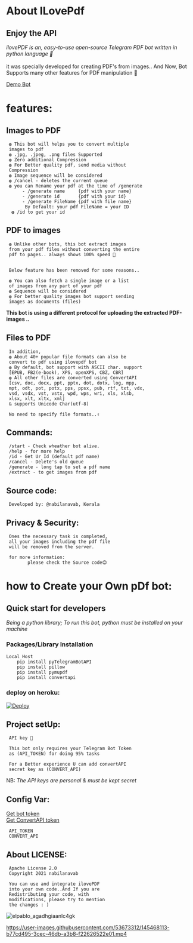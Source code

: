 # About ILovePdf

## Enjoy the API

<i>ilovePDF is an, easy-to-use open-source Telegram PDF bot written in python language 🐍</i>
<br><br>
it was specially developed for creating PDF's from images.. And Now, Bot Supports many other features for PDF manipulation 🦾

<a href="https://telegram.dog/ilovepdf_bot">Demo Bot</a>

# features:
## Images to PDF

     ◍ This bot will helps you to convert multiple
     images to pdf
     ◍ .jpg, .jpeg, .png files Supported
     ◍ Zero additional Compression
     ◍ For Better quality pdf, send media without
     Compression
     ◍ Image sequence will be considered
     ◍ /cancel - deletes the current queue
     ◍ you can Rename your pdf at the time of /generate
          - /generate name     {pdf with your name}
          - /generate id       {pdf with your id}
          - /generate FileName {pdf with file name}
           By Default: your pdf FileName = your ID
      ◍ /id to get your id

## PDF to images

     ◍ Unlike other bots, this bot extract images 
     from your pdf files without converting the entire
     pdf to pages.. always shows 100% speed 🥳
     
     
     Below feature has been removed for some reasons..

     ◍ You can also fetch a single image or a list
     of images from any part of your pdf 
     ◍ Sequence will be considered
     ◍ For better quality images bot support sending
     images as documents (files)
     
<b>This bot is using a different protocol for uploading 
the extracted PDF-images ..</b>

## Files to PDF 

     In addition,
     ◍ About 40+ popular file formats can also be
     convert to pdf using ilovepdf bot
     ◍ By default, bot support with ASCII char. support
     [EPUB, FB2(e-book), XPS, openXPS, CBZ, CBR]
     ◍ All other files are converted using ConvertAPI
     [csv, doc, docx, ppt, pptx, dot, dotx, log, mpp,
     mpt, odt, pot, potx, pps, ppsx, pub, rtf, txt, vdx,
     vsd, vsdx, vst, vstx, wpd, wps, wri, xls, xlsb,
     xlsx, xlt, xltx, xml]
     & supports Unicode Char(utf-8)
     
     No need to specify file formats..✌️


## Commands:<br>

     /start - Check wheather bot alive.
     /help - for more help
     /id - Get Ur Id (default pdf name)
     /cancel - Delete's old queue
     /generate - long tap to set a pdf name
     /extract - to get images from pdf

## Source code:<br>

     Developed by: @nabilanavab, Kerala

## Privacy & Security:<br>

     Ones the necessary task is completed,
     all your images including the pdf file
     will be removed from the server.
     
     for more information:
            please check the Source code😌

# how to Create your Own pDf bot:<br>
## Quick start for developers

<i>Being a python library; To run this bot, python must be installed on your machine</i>

### Packages/Library Installation
    Local Host
        pip install pyTelegramBotAPI
        pip install pillow
        pip install pymupdf
        pip install convertapi

### deploy on heroku:
[![Deploy](https://www.herokucdn.com/deploy/button.svg)](https://heroku.com/deploy?template=https://github.com/nabilanavab/ilovepdf)

## Project setUp:

     API key 🔑
     
     This bot only requires your Telegram Bot Token
     as (API_TOKEN) for doing 95% tasks
     
     For a Better experience U can add convertAPI 
     secret key as (CONVERT_API)


   NB: <i>The API keys are personal & must be kept secret </i>
   
## Config Var:

<a href="https://telegram.dog/botfather">Get bot token</a><br>
   <a href="https://www.convertapi.com/a/signup">Get ConvertAPI token</a>

     API_TOKEN
     CONVERT_API

## About LICENSE:
     Apache License 2.0
     Copyright 2021 nabilanavab
     
     You can use and integrate ilovePDF 
     into your own code..And If you are
     Redistributing your code, with 
     modifications, please try to mention
     the changes : )

![elpablo_agadhgiaanlc4gk](https://user-images.githubusercontent.com/53673312/129444963-ac9d4fe6-1be3-4b89-979b-f442e46234ab.png)



https://user-images.githubusercontent.com/53673312/145468113-b77cd495-3cec-46db-a3b8-f22626522e01.mp4



